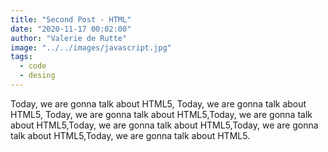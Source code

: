 ```yaml
---
title: "Second Post - HTML"
date: "2020-11-17 00:02:00"
author: "Valerie de Rutte"
image: "../../images/javascript.jpg"
tags:
  - code
  - desing
---
```


Today, we are gonna talk about HTML5, Today, we are gonna talk about HTML5, Today, we are gonna talk about HTML5,Today, we are gonna talk about HTML5,Today, we are gonna talk about HTML5,Today, we are gonna talk about HTML5,Today, we are gonna talk about HTML5.
